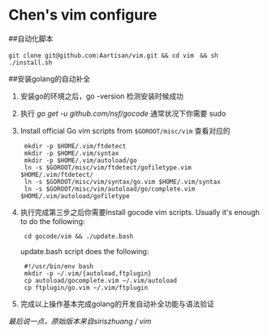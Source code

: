 # Chen's vim configure

##自动化脚本
```	
git clone git@github.com:Aartisan/vim.git && cd vim　&& sh ./install.sh
```

##安装golang的自动补全

1. 安装go的环境之后，go -version 检测安装时候成功
2. 执行 *go get -u github.com/nsf/gocode* 通常状况下你需要 sudo
3. Install official Go vim scripts from `$GOROOT/misc/vim` 查看对应的

		mkdir -p $HOME/.vim/ftdetect
		mkdir -p $HOME/.vim/syntax
		mkdir -p $HOME/.vim/autoload/go  
		ln -s $GOROOT/misc/vim/ftdetect/gofiletype.vim $HOME/.vim/ftdetect/  
  		ln -s $GOROOT/misc/vim/syntax/go.vim $HOME/.vim/syntax  
  		ln -s $GOROOT/misc/vim/autoload/go/complete.vim $HOME/.vim/autoload/gofiletype
4. 执行完成第三步之后你需要Install gocode vim scripts. Usually it's enough to do the following:

		cd gocode/vim && ./update.bash

	update.bash script does the following:

		#!/usr/bin/env bash
		mkdir -p ~/.vim/{autoload,ftplugin}
		cp autoload/gocomplete.vim ~/.vim/autoload
		cp ftplugin/go.vim ~/.vim/ftplugin
5. 完成以上操作基本完成golang的开发自动补全功能与语法验证








*最后说一点，原始版本来自siriszhuang / vim*
